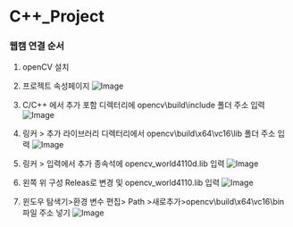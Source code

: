 # C++_Project

### 웹캠 연결 순서
1. openCV 설치

2. 프로젝트 속성페이지
![Image](https://github.com/user-attachments/assets/0ca8071a-11d6-475f-af3d-432eb71c8eb4)
3. C/C++ 에서 추가 포함 디렉터리에 opencv\build\include 폴더 주소 입력
![Image](https://github.com/user-attachments/assets/72b6893a-4e97-40c4-bb00-ed927a13ace7)
4. 링커 > 추가 라이브러리 디렉터리에서 opencv\build\x64\vc16\lib 폴더 주소 입력
![Image](https://github.com/user-attachments/assets/b020f49b-45dc-4b1b-9454-1a2e4bc1acd4)
5. 링커 > 입력에서 추가 종속석에 opencv_world4110d.lib 입력
![Image](https://github.com/user-attachments/assets/acaa8cf9-8740-4cd1-9b59-05dc21c3ac25)
6. 왼쪽 위 구성 Releas로 변경 및 opencv_world4110.lib 입력
![Image](https://github.com/user-attachments/assets/74fb7678-4b63-42b3-8ad0-f00ea90b390d)
7. 윈도우 탐색기>환경 변수 편집> Path >새로추가>opencv\build\x64\vc16\bin 파일 주소 넣기
![Image](https://github.com/user-attachments/assets/40812874-a4b0-4a29-8635-3f2c5426b3c9)
